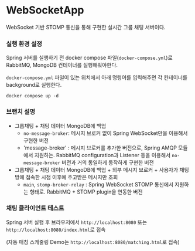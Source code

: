 # WebSocketApp

WebSocket 기반 STOMP 통신을 통해 구현한 실시간 그룹 채팅 서버이다.

### 실행 환경 설정

Spring 서버를 실행하기 전 docker compose 파일(`docker-compose.yml`)로 RabbitMQ, MongoDB 컨테이너를 실행해줘야한다.

`docker-compose.yml` 파일이 있는 위치에서 아래 명령어를 입력해주면 각 컨테이너를 background로 실행한다.
```
docker compose up -d
```

### 브랜치 설명

* 그룹채팅 + 채팅 데이터 MongoDB에 백업
  * `no-message-broker`: 메시지 브로커 없이 Spring WebSocket만을 이용해서 구현한 버전
  * 'message-broker' : 메시지 브로커를 추가한 버전으로, Spring AMQP 모듈에서 지원하는. RabbitMQ configuration과 Listener 등을 이용해서 `no-message-broker` 버전과 거의 동일하게 동작하게 구현한 버전
* 그룹채팅 + 채팅 데이터 MongoDB에 백업 + 외부 메시지 브로커 + 사용자가 채팅방에 접속한 시점 이후에 주고받은 메시지만 조회
  * `main`, `stomp-broker-relay` : Spring WebSocket STOMP 통신에서 지원하는 형태로. RabbitMQ + STOMP plugin을 연동한 버전

### 채팅 클라이언트 테스트

Spring 서버 실행 후 브라우저에서 `http://localhost:8080` 또는 `http://localhost:8080/index.html`로 접속

(자동 매칭 스케줄링 Demo는 `http://localhost:8080/matching.html`로 접속)